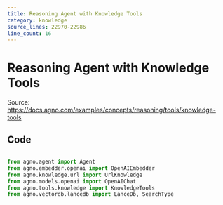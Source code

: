 ```yaml
---
title: Reasoning Agent with Knowledge Tools
category: knowledge
source_lines: 22970-22986
line_count: 16
---
```


# Reasoning Agent with Knowledge Tools
Source: https://docs.agno.com/examples/concepts/reasoning/tools/knowledge-tools



## Code

```python cookbook/reasoning/tools/knowledge_tools.py

from agno.agent import Agent
from agno.embedder.openai import OpenAIEmbedder
from agno.knowledge.url import UrlKnowledge
from agno.models.openai import OpenAIChat
from agno.tools.knowledge import KnowledgeTools
from agno.vectordb.lancedb import LanceDb, SearchType

